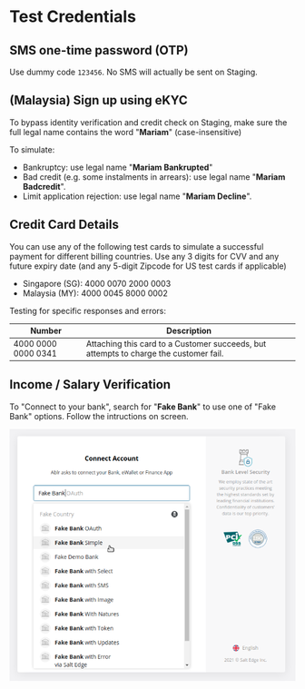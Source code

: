 # Test Credentials

## SMS one-time password (OTP)

Use dummy code `123456`. No SMS will actually be sent on Staging.


## (Malaysia) Sign up using eKYC

To bypass identity verification and credit check on Staging, make sure the full legal name contains the word "**Mariam**" (case-insensitive)

To simulate:

- Bankruptcy: use legal name "**Mariam Bankrupted**"
- Bad credit (e.g. some instalments in arrears): use legal name "**Mariam Badcredit**".
- Limit application rejection: use legal name "**Mariam Decline**".

## Credit Card Details

You can use any of the following test cards to simulate a successful payment for different billing countries. Use any 3 digits	for CVV and any future expiry date (and any 5-digit Zipcode for US test cards if applicable)

- Singapore (SG): 4000 0070 2000 0003
- Malaysia (MY): 4000 0045 8000 0002

Testing for specific responses and errors:

Number               | Description |
---------------------|-------------|
4000 0000 0000 0341  | Attaching this card to a Customer succeeds, but attempts to charge the customer fail. |

## Income / Salary Verification

To "Connect to your bank", search for "**Fake Bank**" to use one of "Fake Bank" options. Follow the intructions on screen.

![Fake Bank](../assets/images/fake-bank.png)
